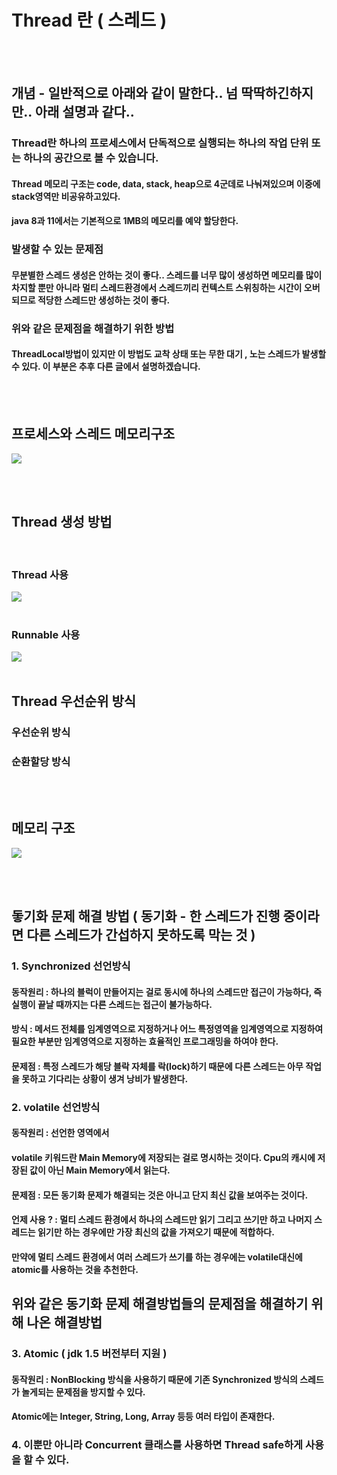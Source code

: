 # Thread 란 ( 스레드 )
<br><br>
## 개념 - 일반적으로 아래와 같이 말한다.. 넘 딱딱하긴하지만.. 아래 설명과 같다..
### Thread란 하나의 프로세스에서 단독적으로 실행되는 하나의 작업 단위 또는 하나의 공간으로 볼 수 있습니다.
#### Thread 메모리 구조는 code, data, stack, heap으로 4군데로 나눠져있으며 이중에 stack영역만 비공유하고있다.
#### java 8과 11에서는 기본적으로 1MB의 메모리를 예약 할당한다.
### 발생할 수 있는 문제점 
#### 무분별한 스레드 생성은 안하는 것이 좋다.. 스레드를 너무 많이 생성하면 메모리를 많이 차지할 뿐만 아니라 멀티 스레드환경에서 스레드끼리 컨텍스트 스위칭하는 시간이 오버되므로 적당한 스레드만 생성하는 것이 좋다.
### 위와 같은 문제점을 해결하기 위한 방법
#### ThreadLocal방법이 있지만 이 방법도 교착 상태 또는 무한 대기 , 노는 스레드가 발생할 수 있다. 이 부분은 추후 다른 글에서 설명하겠습니다.
<br><br>

## 프로세스와 스레드 메모리구조
<img src="https://user-images.githubusercontent.com/42057185/166747994-68f6c7b1-94b5-4c2c-bdb8-e09a704eef2c.png"/>

<br><br>

## Thread 생성 방법
<br>

### Thread 사용
<img src="https://user-images.githubusercontent.com/42057185/166498033-c4a50bb1-9388-4a81-a6b8-cc74e69b0424.png"/>
<br><br>

### Runnable 사용
<img src="https://user-images.githubusercontent.com/42057185/166496813-b6b5cc73-bfc3-4a40-b598-3b564baa84e5.png"/>
<br><br>

## Thread 우선순위 방식
### 우선순위 방식
### 순환할당 방식

<br><br>
## 메모리 구조
<img src="https://user-images.githubusercontent.com/42057185/166732421-85d06348-74e0-4363-9492-89e4357e92f7.png"/>

<br><br>
## 돟기화 문제 해결 방법 ( 동기화 - 한 스레드가 진행 중이라면 다른 스레드가 간섭하지 못하도록 막는 것 )
### 1. Synchronized 선언방식
#### 동작원리 : 하나의 블럭이 만들어지는 걸로 동시에 하나의 스레드만 접근이 가능하다, 즉 실행이 끝날 때까지는 다른 스레드는 접근이 불가능하다.
#### 방식 : 메서드 전체를 임계영역으로 지정하거나 어느 특정영역을 임계영역으로 지정하여 필요한 부분만 임계영역으로 지정하는 효율적인 프로그래밍을 하여야 한다.
#### 문제점 : 특정 스레드가 해당 블락 자체를 락(lock)하기 때문에 다른 스레드는 아무 작업을 못하고 기다리는 상황이 생겨 낭비가 발생한다.
### 2. volatile 선언방식
#### 동작원리 : 선언한 영역에서 
#### volatile 키워드란 Main Memory에 저장되는 걸로 명시하는 것이다. Cpu의 캐시에 저장된 값이 아닌 Main Memory에서 읽는다.
#### 문제점 : 모든 동기화 문제가 해결되는 것은 아니고 단지 최신 값을 보여주는 것이다.
#### 언제 사용 ? : 멀티 스레드 환경에서 하나의 스레드만 읽기 그리고 쓰기만 하고 나머지 스레드는 읽기만 하는 경우에만 가장 최신의 값을 가져오기 때문에 적합하다.
#### 만약에 멀티 스레드 환경에서 여러 스레드가 쓰기를 하는 경우에는 volatile대신에 atomic를 사용하는 것을 추천한다.

## 위와 같은 동기화 문제 해결방법들의 문제점을 해결하기 위해 나온 해결방법
### 3. Atomic ( jdk 1.5 버전부터 지원 )
#### 동작원리 : NonBlocking 방식을 사용하기 때문에 기존 Synchronized 방식의 스레드가 놀게되는 문제점을 방지할 수 있다.
#### Atomic에는 Integer, String, Long, Array 등등 여러 타입이 존재한다.

### 4. 이뿐만 아니라 Concurrent 클래스를 사용하면 Thread safe하게 사용을 할 수 있다.


